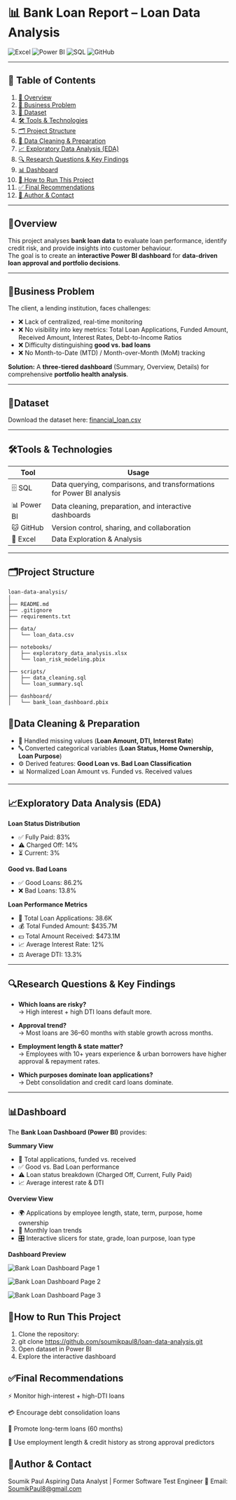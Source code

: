 # 📊 Bank Loan Report – Loan Data Analysis

![Excel](https://img.shields.io/badge/Excel-217346?style=for-the-badge&logo=microsoft-excel&logoColor=white)
![Power BI](https://img.shields.io/badge/Power%20BI-F2C811?style=for-the-badge&logo=power-bi&logoColor=black)
![SQL](https://img.shields.io/badge/SQL-00758F?style=for-the-badge&logo=sql&logoColor=white)
![GitHub](https://img.shields.io/badge/GitHub-181717?style=for-the-badge&logo=github&logoColor=white)

---

## 📌 Table of Contents
1. [📝 Overview](#overview)
2. [💼 Business Problem](#business-problem)
3. [📂 Dataset](#dataset)
4. [🛠️ Tools & Technologies](#tools--technologies)  
5. [🗂️ Project Structure](#project-structure)
6. [🧹 Data Cleaning & Preparation](#data-cleaning--preparation)
7. [📈 Exploratory Data Analysis (EDA)](#exploratory-data-analysis-eda)
8. [🔍 Research Questions & Key Findings](#research-questions--key-findings)
9. [📊 Dashboard](#dashboard)
10. [🚀 How to Run This Project](#how-to-run-this-project)
11. [✅ Final Recommendations](#final-recommendations)
12. [👤 Author & Contact](#author--contact)

---

## 📝Overview
This project analyses **bank loan data** to evaluate loan performance, identify credit risk, and provide insights into customer behaviour.  
The goal is to create an **interactive Power BI dashboard** for **data-driven loan approval and portfolio decisions**.  

---

## 💼Business Problem
The client, a lending institution, faces challenges:  

- ❌ Lack of centralized, real-time monitoring  
- ❌ No visibility into key metrics: Total Loan Applications, Funded Amount, Received Amount, Interest Rates, Debt-to-Income Ratios  
- ❌ Difficulty distinguishing **good vs. bad loans**  
- ❌ No Month-to-Date (MTD) / Month-over-Month (MoM) tracking  

**Solution:** A **three-tiered dashboard** (Summary, Overview, Details) for comprehensive **portfolio health analysis**.  

---

## 📂Dataset
Download the dataset here: [financial_loan.csv](https://drive.google.com/uc?export=download&id=17ECsTOxuBgUfIPZmvbTflub-CDorwagq)

---

##  🛠️Tools & Technologies

| Tool | Usage |
|------|-------|
| 🗄️ SQL | Data querying, comparisons, and transformations for Power BI analysis |
| 📊 Power BI | Data cleaning, preparation, and interactive dashboards |
| 🐱 GitHub | Version control, sharing, and collaboration |
| 📗 Excel | Data Exploration & Analysis |

---

## 🗂️Project Structure

```
loan-data-analysis/
│
├── README.md
├── .gitignore
├── requirements.txt
│
├── data/
│   └── loan_data.csv
│
├── notebooks/
│   ├── exploratory_data_analysis.xlsx
│   └── loan_risk_modeling.pbix
│
├── scripts/
│   ├── data_cleaning.sql
│   └── loan_summary.sql
│
├── dashboard/
│   └── bank_loan_dashboard.pbix

```

## 🧹Data Cleaning & Preparation
- 🧩 Handled missing values (**Loan Amount, DTI, Interest Rate**)  
- 🔤 Converted categorical variables (**Loan Status, Home Ownership, Loan Purpose**)  
- ⚙️ Derived features: **Good Loan vs. Bad Loan Classification**  
- 📊 Normalized Loan Amount vs. Funded vs. Received values  

---

## 📈Exploratory Data Analysis (EDA)
**Loan Status Distribution**  
- ✅ Fully Paid: 83%  
- ⚠️ Charged Off: 14%  
- ⏳ Current: 3%  

**Good vs. Bad Loans**  
- ✅ Good Loans: 86.2%  
- ❌ Bad Loans: 13.8%  

**Loan Performance Metrics**  
- 📄 Total Loan Applications: 38.6K  
- 💰 Total Funded Amount: $435.7M  
- 💵 Total Amount Received: $473.1M  
- 📈 Average Interest Rate: 12%  
- ⚖️ Average DTI: 13.3%  

---

## 🔍Research Questions & Key Findings
- **Which loans are risky?**  
  → High interest + high DTI loans default more.  

- **Approval trend?**  
  → Most loans are 36–60 months with stable growth across months.  

- **Employment length & state matter?**  
  → Employees with 10+ years experience & urban borrowers have higher approval & repayment rates.  

- **Which purposes dominate loan applications?**  
  → Debt consolidation and credit card loans dominate.  

---

## 📊Dashboard
The **Bank Loan Dashboard (Power BI)** provides:

**Summary View**  
- 📝 Total applications, funded vs. received  
- ✅ Good vs. Bad Loan performance  
- ⚠️ Loan status breakdown (Charged Off, Current, Fully Paid)  
- 📈 Average interest rate & DTI  

**Overview View**  
- 🌍 Applications by employee length, state, term, purpose, home ownership  
- 📆 Monthly loan trends  
- 🎛️ Interactive slicers for state, grade, loan purpose, loan type  

**Dashboard Preview**  

![Bank Loan Dashboard Page 1](https://raw.githubusercontent.com/soumikpaul8/Bank-Loan-Data-SQL-PowerBI/main/Images/Bank%20LoanData%20Page%201.png)


![Bank Loan Dashboard Page 2](https://raw.githubusercontent.com/soumikpaul8/Bank-Loan-Data-SQL-PowerBI/main/Images/Bank%20LoanData%20Page%202.png)


![Bank Loan Dashboard Page 3](https://raw.githubusercontent.com/soumikpaul8/Bank-Loan-Data-SQL-PowerBI/main/Images/Bank%20LoanData%20Page%203.png)



## 🚀How to Run This Project

1. Clone the repository:  
2. git clone https://github.com/soumikpaul8/loan-data-analysis.git
3. Open dataset in Power BI
4. Explore the interactive dashboard

## ✅Final Recommendations
⚡ Monitor high-interest + high-DTI loans

💳 Encourage debt consolidation loans

📅 Promote long-term loans (60 months)

🧾 Use employment length & credit history as strong approval predictors

## 👤Author & Contact
Soumik Paul
Aspiring Data Analyst | Former Software Test Engineer
📧 Email: SoumikPaul8@gmail.com




